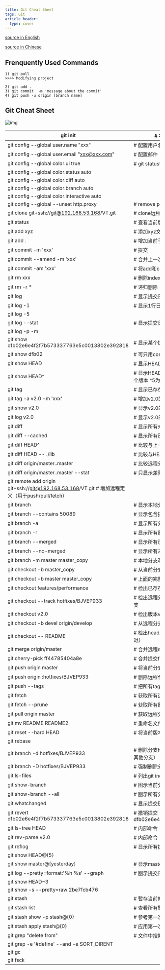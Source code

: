 ```yaml
---
title: Git Cheat Sheet
tags: Git
article_header:
  type: cover
---
```


[source in English](https://www.loginradius.com/blog/engineering/git-commands/)

[source in Chinese](https://www.runoob.com/note/56524)

## Frenquently Used Commands

```
1) git pull 
>>>> Modifying project

2) git add .
3) git commit  -m 'message about the commit'
4) git push -u origin [branch name]
```

 

## Git Cheat Sheet

![img](https://www.runoob.com/wp-content/uploads/2015/02/011500266295799.jpg)

| git init                                                     | # 初始化本地git仓库（创建新仓库）                            |
| ------------------------------------------------------------ | ------------------------------------------------------------ |
| git config --global user.name "xxx"                          | # 配置用户名                                                 |
| git config --global user.email "xxx@xxx.com"                 | # 配置邮件                                                   |
| git config --global color.ui true                            | # git status等命令自动着色                                   |
| git config --global color.status auto                        |                                                              |
| git config --global color.diff auto                          |                                                              |
| git config --global color.branch auto                        |                                                              |
| git config --global color.interactive auto                   |                                                              |
| git config --global --unset http.proxy                       | # remove proxy configuration on git                          |
| git clone git+ssh://git@192.168.53.168/VT.git                | # clone远程仓库                                              |
| git status                                                   | # 查看当前版本状态（是否修改）                               |
| git add xyz                                                  | # 添加xyz文件至index                                         |
| git add .                                                    | # 增加当前子目录下所有更改过的文件至index                    |
| git commit -m 'xxx'                                          | # 提交                                                       |
| git commit --amend -m 'xxx'                                  | # 合并上一次提交（用于反复修改）                             |
| git commit -am 'xxx'                                         | # 将add和commit合为一步                                      |
| git rm xxx                                                   | # 删除index中的文件                                          |
| git rm -r *                                                  | # 递归删除                                                   |
| git log                                                      | # 显示提交日志                                               |
| git log -1                                                   | # 显示1行日志 -n为n行                                        |
| git log -5                                                   |                                                              |
| git log --stat                                               | # 显示提交日志及相关变动文件                                 |
| git log -p -m                                                |                                                              |
| git show dfb02e6e4f2f7b573337763e5c0013802e392818            | # 显示某个提交的详细内容                                     |
| git show dfb02                                               | # 可只用commitid的前几位                                     |
| git show HEAD                                                | # 显示HEAD提交日志                                           |
| git show HEAD^                                               | # 显示HEAD的父（上一个版本）的提交日志 ^^为上两个版本 ^5为上5个版本 |
| git tag                                                      | # 显示已存在的tag                                            |
| git tag -a v2.0 -m 'xxx'                                     | # 增加v2.0的tag                                              |
| git show v2.0                                                | # 显示v2.0的日志及详细内容                                   |
| git log v2.0                                                 | # 显示v2.0的日志                                             |
| git diff                                                     | # 显示所有未添加至index的变更                                |
| git diff --cached                                            | # 显示所有已添加index但还未commit的变更                      |
| git diff HEAD^                                               | # 比较与上一个版本的差异                                     |
| git diff HEAD -- ./lib                                       | # 比较与HEAD版本lib目录的差异                                |
| git diff origin/master..master                               | # 比较远程分支master上有本地分支master上没有的               |
| git diff origin/master..master --stat                        | # 只显示差异的文件，不显示具体内容                           |
| git remote add origin git+ssh://git@192.168.53.168/VT.git # 增加远程定义（用于push/pull/fetch） |                                                              |
| git branch                                                   | # 显示本地分支                                               |
| git branch --contains 50089                                  | # 显示包含提交50089的分支                                    |
| git branch -a                                                | # 显示所有分支                                               |
| git branch -r                                                | # 显示所有原创分支                                           |
| git branch --merged                                          | # 显示所有已合并到当前分支的分支                             |
| git branch --no-merged                                       | # 显示所有未合并到当前分支的分支                             |
| git branch -m master master_copy                             | # 本地分支改名                                               |
| git checkout -b master_copy                                  | # 从当前分支创建新分支master_copy并检出                      |
| git checkout -b master master_copy                           | # 上面的完整版                                               |
| git checkout features/performance                            | # 检出已存在的features/performance分支                       |
| git checkout --track hotfixes/BJVEP933                       | # 检出远程分支hotfixes/BJVEP933并创建本地跟踪分支            |
| git checkout v2.0                                            | # 检出版本v2.0                                               |
| git checkout -b devel origin/develop                         | # 从远程分支develop创建新本地分支devel并检出                 |
| git checkout -- README                                       | # 检出head版本的README文件（可用于修改错误回退）             |
| git merge origin/master                                      | # 合并远程master分支至当前分支                               |
| git cherry-pick ff44785404a8e                                | # 合并提交ff44785404a8e的修改                                |
| git push origin master                                       | # 将当前分支push到远程master分支                             |
| git push origin :hotfixes/BJVEP933                           | # 删除远程仓库的hotfixes/BJVEP933分支                        |
| git push --tags                                              | # 把所有tag推送到远程仓库                                    |
| git fetch                                                    | # 获取所有远程分支（不更新本地分支，另需merge）              |
| git fetch --prune                                            | # 获取所有原创分支并清除服务器上已删掉的分支                 |
| git pull origin master                                       | # 获取远程分支master并merge到当前分支                        |
| git mv README README2                                        | # 重命名文件README为README2                                  |
| git reset --hard HEAD                                        | # 将当前版本重置为HEAD（通常用于merge失败回退）              |
| git rebase                                                   |                                                              |
| git branch -d hotfixes/BJVEP933                              | # 删除分支hotfixes/BJVEP933（本分支修改已合并到其他分支）    |
| git branch -D hotfixes/BJVEP933                              | # 强制删除分支hotfixes/BJVEP933                              |
| git ls-files                                                 | # 列出git index包含的文件                                    |
| git show-branch                                              | # 图示当前分支历史                                           |
| git show-branch --all                                        | # 图示所有分支历史                                           |
| git whatchanged                                              | # 显示提交历史对应的文件修改                                 |
| git revert dfb02e6e4f2f7b573337763e5c0013802e392818          | # 撤销提交dfb02e6e4f2f7b573337763e5c0013802e392818           |
| git ls-tree HEAD                                             | # 内部命令：显示某个git对象                                  |
| git rev-parse v2.0                                           | # 内部命令：显示某个ref对于的SHA1 HASH                       |
| git reflog                                                   | # 显示所有提交，包括孤立节点                                 |
| git show HEAD@{5}                                            |                                                              |
| git show master@{yesterday}                                  | # 显示master分支昨天的状态                                   |
| git log --pretty=format:'%h %s' --graph                      | # 图示提交日志                                               |
| git show HEAD~3                                              |                                                              |
| git show -s --pretty=raw 2be7fcb476                          |                                                              |
| git stash                                                    | # 暂存当前修改，将所有至为HEAD状态                           |
| git stash list                                               | # 查看所有暂存                                               |
| git stash show -p stash@{0}                                  | # 参考第一次暂存                                             |
| git stash apply stash@{0}                                    | # 应用第一次暂存                                             |
| git grep "delete from"                                       | # 文件中搜索文本“delete from”                                |
| git grep -e '#define' --and -e SORT_DIRENT                   |                                                              |
| git gc                                                       |                                                              |
| git fsck                                                     |                                                              |